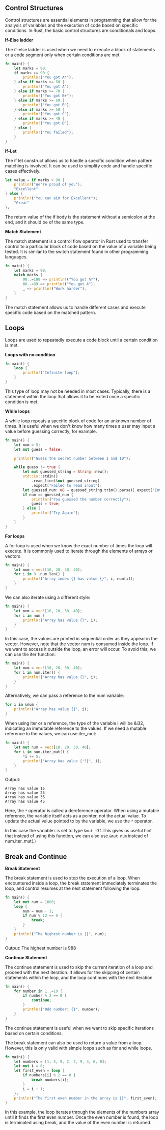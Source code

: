 ## Control Structures

Control structures are essential elements in programming that allow for the analysis of variables and the execution of code based on specific conditions. In Rust, the basic control structures are conditionals and loops.

**If-Else ladder**

The if-else ladder is used when we need to execute a block of statements or a code segment only when certain conditions are met.

```rust
fn main() {
    let marks = 90;
    if marks >= 90 {
        println!("You got A*");
    } else if marks >= 80 {
        println!("You got A");
    } else if marks >= 70 {
        println!("You got B+");
    } else if marks >= 60 {
        println!("You got B");
    } else if marks >= 50 {
        println!("You got C");
    } else if marks >= 40 {
        println!("You got D");
    } else {
        println!("You failed");
    }
}
```

**If-Let**

The if let construct allows us to handle a specific condition when pattern matching is involved. It can be used to simplify code and handle specific cases effectively.

```rust
let value = if marks > 90 {
    println!("We're proud of you");
    "Excellent"
} else {
    println!("You can aim for Excellent");
    "Great"
};
```

The return value of the if body is the statement without a semicolon at the end, and it should be of the same type.

**Match Statement**

The match statement is a control flow operator in Rust used to transfer control to a particular block of code based on the value of a variable being tested. It is similar to the switch statement found in other programming languages.

```rust
fn main() {
    let marks = 90;
    match marks {
        90..=100 => println!("You got A*"),
        80..=89 => println!("You got A"),
        _ => println!("Work harder"),
    }
}
```

The match statement allows us to handle different cases and execute specific code based on the matched pattern.

## Loops

Loops are used to repeatedly execute a code block until a certain condition is met.

**Loops with no condition**

```rust
fn main() {
    loop {
        println!("Infinite loop");
    }
}
```

This type of loop may not be needed in most cases. Typically, there is a statement within the loop that allows it to be exited once a specific condition is met.

**While loops**

A while loop repeats a specific block of code for an unknown number of times. It is useful when we don't know how many times a user may input a value before guessing correctly, for example.

```rust
fn main() {
    let num = 5;
    let mut guess = false;

    println!("Guess the secret number between 1 and 10");

    while guess != true {
        let mut guessed_string = String::new();
        std::io::stdin()
            .read_line(&mut guessed_string)
            .expect("Failed to read input");
        let guessed_num: u8 = guessed_string.trim().parse().expect("Invalid input");
        if num == guessed_num {
            println!("You guessed the number correctly");
            guess = true;
        } else {
            println!("Try Again");
        }
    }
}
```

**For loops**

A for loop is used when we know the exact number of times the loop will execute. It is commonly used to iterate through the elements of arrays or vectors.

```rust
fn main() {
    let num = vec![10, 20, 30, 40];
    for i in 0..num.len() {
        println!("Array index {} has value {}", i, num[i]);
    }
}
```

We can also iterate using a different style:

```rust
fn main() {
    let num = vec![10, 20, 30, 40];
    for i in num {
        println!("Array has value {}", i);
    }
}
```

In this case, the values are printed in sequential order as they appear in the vector. However, note that the vector num is consumed inside the loop. If we want to access it outside the loop, an error will occur. To avoid this, we can use the iter function:

```rust
fn main() {
    let num = vec![10, 20, 30, 40];
    for i in num.iter() {
        println!("Array has value {}", i);
    }
}
```

Alternatively, we can pass a reference to the num variable:

```rust
for i in &num {
    println!("Array has value {}", i);
}
```

When using iter or a reference, the type of the variable i will be &i32, indicating an immutable reference to the values. If we need a mutable reference to the values, we can use iter_mut:

```rust
fn main() {
    let mut num = vec![10, 20, 30, 40];
    for i in num.iter_mut() {
        *i += 5;
        println!("Array has value {:?}", i);
    }
}
```

Output:

    Array has value 15
    Array has value 25
    Array has value 35
    Array has value 45

Here, the `*` operator is called a dereference operator. When using a mutable reference, the variable itself acts as a pointer, not the actual value. To update the actual value pointed to by the variable, we use the `*` operator.

In this case the variable i is set to type `&mut i32`.This gives us useful hint that instead of using this function, we can also use `&mut num` instead of num.iter_mut(.)

## Break and Continue

**Break Statement**

The break statement is used to stop the execution of a loop. When encountered inside a loop, the break statement immediately terminates the loop, and control resumes at the next statement following the loop.

```rust
fn main() {
    let mut num = 1000;
    loop {
        num = num - 1;
        if num % 13 == 0 {
            break;
        }
    }
    println!("The highest number is {}", num);
}
```

Output:
The highest number is 988

**Continue Statement**

The continue statement is used to skip the current iteration of a loop and proceed with the next iteration. It allows for the skipping of certain statements within the loop, and the loop continues with the next iteration.

```rust
fn main() {
    for number in 1..=10 {
        if number % 2 == 0 {
            continue;
        }
        println!("Odd number: {}", number);
    }
}
```

The continue statement is useful when we want to skip specific iterations based on certain conditions.

The break statement can also be used to return a value from a loop. However, this is only valid with simple loops such as for and while loops.

```rust
fn main() {
    let numbers = [1, 3, 5, 2, 7, 9, 4, 6, 8];
    let mut i = 0;
    let first_even = loop {
        if numbers[i] % 2 == 0 {
            break numbers[i];
        }
        i = i + 1;
    };
    println!("The first even number in the array is {}", first_even);
}
```

In this example, the loop iterates through the elements of the numbers array until it finds the first even number. Once the even number is found, the loop is terminated using break, and the value of the even number is returned.
